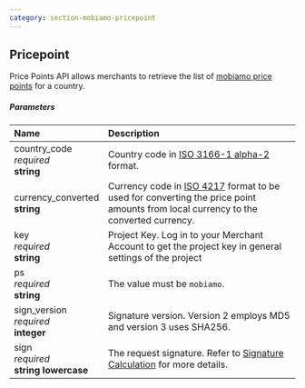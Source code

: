 ```yaml
---
category: section-mobiamo-pricepoint
---
```


## Pricepoint

Price Points API allows merchants to retrieve the list of [mobiamo price points](http://www.mobiamo.com/coverage) for a country.

##### Parameters

| Name | Description|
|:---|:---|
|country_code <br>*required* <br>**string**| Country code in [ISO 3166-1 alpha-2](https://en.wikipedia.org/wiki/ISO_3166-1_alpha-2) format.|
|currency_converted <br>**string**| Currency code in [ISO 4217](http://en.wikipedia.org/wiki/ISO_4217#Active_codes) format to be used for converting the price point amounts from local currency to the converted currency.|
|key <br>*required* <br>**string**| Project Key. Log in to your Merchant Account to get the project key in general settings of the project|
|ps <br>*required* <br>**string**| The value must be ```mobiamo```.|
|sign_version <br>*required*<br>**integer**| Signature version. Version 2 employs MD5 and version 3 uses SHA256.|
|sign <br>*required*<br>**string lowercase**| The request signature. Refer to [Signature Calculation](/paymentwall.github.io/signature-calculation) for more details.|
